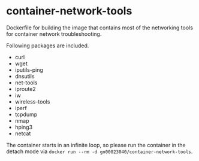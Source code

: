 # container-network-tools

Dockerfile for building the image that contains most of the networking tools for container network troubleshooting.

Following packages are included.

* curl 
* wget 
* iputils-ping 
* dnsutils 
* net-tools 
* iproute2 
* iw 
* wireless-tools 
* iperf 
* tcpdump 
* nmap 
* hping3 
* netcat

The container starts in an infinite loop, so please run the container in the detach mode via `docker run --rm -d gn00023040/container-network-tools`.
